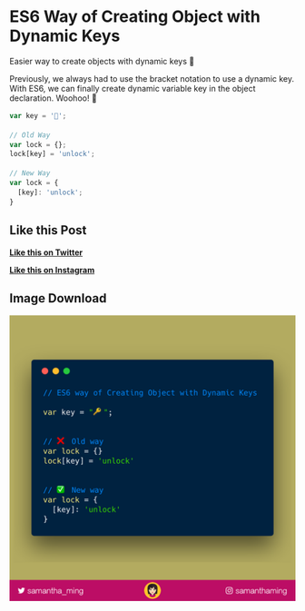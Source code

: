 # ES6 Way of Creating Object with Dynamic Keys

Easier way to create objects with dynamic keys 💪

Previously, we always had to use the bracket notation to use a dynamic key. With ES6, we can finally create dynamic variable key in the object declaration. Woohoo! 🤩


```javascript
var key = '🔑';

// Old Way
var lock = {};
lock[key] = 'unlock';

// New Way
var lock = {
  [key]: 'unlock';
}
```


## Like this Post

**[Like this on Twitter](https://twitter.com/samantha_ming/status/975086499849953280)**

**[Like this on Instagram](https://www.instagram.com/p/Bgb5D0ZHd-o/?taken-by=samanthaming)**


## Image Download

![Download](7-create-object-with-dynamic-keys.png)
